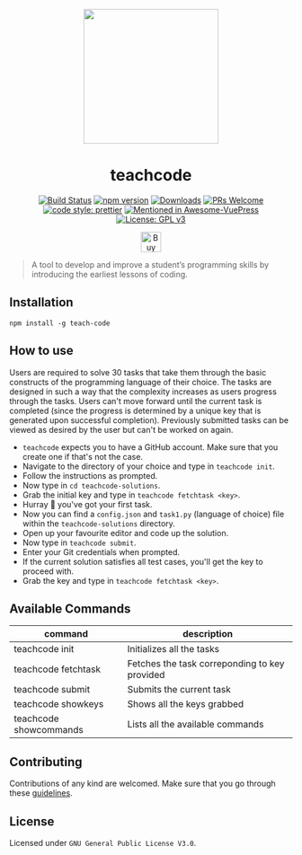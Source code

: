 <p align="center">
  <a href="https://teachcode.madhacks.co"><img src="https://i.imgur.com/BuMZB6C.png" width="240" height="240"></a>
  <h1 align="center">teachcode</h1>
</p>

<p align="center">
	<a href="https://travis-ci.com/madlabsinc/teachcode"><img src="https://travis-ci.com/madlabsinc/teachcode.svg?branch=master" alt="Build Status" /></a>
	<a href="https://www.npmjs.com/package/teach-code"><img src="https://badgen.net/npm/v/teach-code" alt="npm version" /></a>
	<a href="https://www.npmjs.com/package/teach-code"><img src="https://badgen.net/npm/dm/teach-code" alt="Downloads" /></a>
	<a href="https://github.com/madlabsinc/teachcode/pull/new"><img src="https://img.shields.io/badge/PRs%20-welcome-brightgreen.svg" alt="PRs Welcome" /></a>
	<a href="https://github.com/prettier/prettier"><img src="https://img.shields.io/badge/code_style-prettier-ff69b4.svg" alt="code style: prettier" /></a>
	<a href="https://github.com/ulivz/awesome-vuepress"><img src="https://awesome.re/mentioned-badge.svg" alt="Mentioned in Awesome-VuePress" /></a>
	<a href="https://github.com/madlabsinc/teachcode/blob/master/LICENSE"><img src="https://img.shields.io/badge/License-GPLv3-blue.svg" alt="License: GPL v3" /></a>
	
</p>

<p align="center">
	<a href='https://www.buymeacoffee.com/jamesgeorge007' target='_blank'><img height='36' style='border:0px;height:36px;' src='https://bmc-cdn.nyc3.digitaloceanspaces.com/BMC-button-images/custom_images/orange_img.png' border='0' alt='Buy Me a Coffee' /></a>
</p>


> A tool to develop and improve a student’s programming skills by introducing the earliest lessons of coding.

## Installation

`npm install -g teach-code`

## How to use

Users are required to solve 30 tasks that take them through the basic constructs of the programming language of their choice. The tasks are designed in such a way that the complexity increases as users progress through the tasks. Users can't move forward until the current task is completed (since the progress is determined by a unique key that is generated upon successful completion). Previously submitted tasks can be viewed as desired by the user but can't be worked on again.

- `teachcode` expects you to have a GitHub account. Make sure that you create one if that's not the case.
- Navigate to the directory of your choice and type in `teachcode init`.
- Follow the instructions as prompted.
- Now type in `cd teachcode-solutions`.
- Grab the initial key and type in `teachcode fetchtask <key>`.
- Hurray :tada: you've got your first task.
- Now you can find a `config.json` and `task1.py` (language of choice) file within the `teachcode-solutions` directory.
- Open up your favourite editor and code up the solution.
- Now type in `teachcode submit`.
- Enter your Git credentials when prompted.
- If the current solution satisfies all test cases, you'll get the key to proceed with.
- Grab the key and type in `teachcode fetchtask <key>`.

## Available Commands

| command | description |                                                                                                
| -------------- |  ---------------- |
| teachcode init | Initializes all the tasks |
| teachcode fetchtask <key> | Fetches the task correponding to key provided |
| teachcode submit | Submits the current task |
| teachcode showkeys | Shows all the keys grabbed |
| teachcode showcommands | Lists all the available commands |

## Contributing

Contributions of any kind are welcomed. Make sure that you go through these [guidelines](https://teachcode.madlabs.xyz/guide/contributing.html).

## License

Licensed under `GNU General Public License V3.0`.
